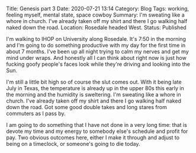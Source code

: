 Title: Genesis part 3
Date: 2020-07-21 13:14
Category: Blog
Tags: working, feeling myself, mental state, space cowboy
Summary: I'm sweating like a whore in church. I've already taken off my shirt and there I go walking half naked down the road.
Location: Rosedale headed West.
Status: Published


I'm walking to IHOP on University along Rosedale. It's 7:50 in the morning and I'm going to do something productive with my day for the first time in about 7 months. I've been up all night trying to calm my nerves and get my mind under wraps. And honestly all I can think about right now is just how fucking goofy people's faces look while they're driving and looking into the Sun.  

I'm still a little bit high so of course the slut comes out. With it being late July in Texas, the temperature is already up in the upper 80s this early in the morning and the humidity is sweltering. I'm sweating like a whore in church. I've already taken off my shirt and there I go walking half naked down the road. Got some good double takes and long stares from commuters as I pass by. 

I am going to do something that I have not done in a very long time: that is devote my time and my energy to somebody else's schedule and profit for pay. Two obvious outcomes here, either I make it through and adjust to being on a timeclock, or someone's going to die today. 

